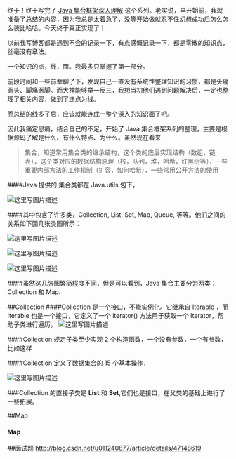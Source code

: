 
终于！终于写完了 [Java 集合框架深入理解]() 这个系列。老实说，早开始前，我就准备了总结的内容，因为我总是太着急了，没等开始做就忍不住幻想成功后怎么怎么装比哈哈。今天终于真正实现了！ 

以前我写博客都是遇到不会的记录一下，有点感慨记录一下，都是零散的知识点，丝毫没有章法。

一个知识的点，线，面。我最多只掌握了第一部分。

前段时间和一些前辈聊了下，发现自己一直没有系统性整理知识的习惯，都是头痛医头、脚痛医脚。而大神能够举一反三，我想当初他们遇到问题解决后，一定也整理了相关内容，做到了连点为线。

而总结的线多了后，应该就能连成一整个深入的知识面了吧。

因此我痛定思痛，结合自己的不足，开始了 Java 集合框架系列的整理，主要是根据源码了解是什么、有什么特点、为什么。虽然现在看来

>集合，知道常用集合类的继承结构，这个类的底层实现结构（数组，链表），这个类对应的数据结构原理（栈，队列，堆，哈希，红黑树等），一些重要内部方法的工作机制（扩容，如何哈希），一些常用公开方法的使用



####Java 提供的 集合类都在 Java.utils 包下，

![这里写图片描述](http://img.blog.csdn.net/20161005150455194)

####其中包含了许多类，Collection, List, Set, Map, Queue, 等等。他们之间的关系如下面几张类图所示：

![这里写图片描述](http://img.blog.csdn.net/20161005150203595)

![这里写图片描述](http://img.blog.csdn.net/20161005150216822)

![这里写图片描述](http://img.blog.csdn.net/20161005150233112)

####虽然这几张图繁简程度不同，但是可以看到，Java 集合主要分为两类：Collection 和 Map.

##Collection 
####Collection 是一个接口，不能实例化。它继承自 Iterable ，而 Iterable 也是一个接口，它定义了一个 iterator() 方法用于获取一个 Iterator，帮助子类进行遍历。
![这里写图片描述](http://img.blog.csdn.net/20161005151550722)

####Collection 规定子类至少实现 2 个构造函数，一个没有参数，一个有参数，比如这样


####Collection 定义了数据集合的 15 个基本操作，

![这里写图片描述](http://img.blog.csdn.net/20161005151216687)

###Collection 的直接子类是 **List** 和 **Set**,它们也是接口，在父类的基础上进行了一些拓展。

##Map
#### Map

##面试题
http://blog.csdn.net/u011240877/article/details/47148619